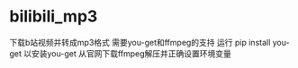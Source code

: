 # bilibili_mp3
下载b站视频并转成mp3格式
需要you-get和ffmpeg的支持
运行 pip install you-get 以安装you-get
从官网下载ffmpeg解压并正确设置环境变量
